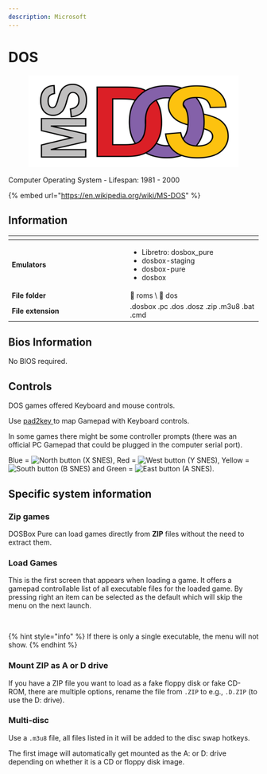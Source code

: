 ```yaml
---
description: Microsoft
---
```


# DOS

<div align="left"><figure><img src="https://raw.githubusercontent.com/fabricecaruso/es-theme-carbon/52ff37c9e265587d006945a2ba695b5a962b3a3d/art/logos/pc.svg" alt=""><figcaption></figcaption></figure></div>

Computer Operating System - Lifespan: 1981 - 2000

{% embed url="https://en.wikipedia.org/wiki/MS-DOS" %}

## Information

<table data-header-hidden><thead><tr><th width="224"></th><th></th></tr></thead><tbody><tr><td><strong>Emulators</strong></td><td><ul><li>Libretro: dosbox_pure</li><li>dosbox-staging</li><li>dosbox-pure</li><li>dosbox</li></ul></td></tr><tr><td><strong>File folder</strong></td><td><span data-gb-custom-inline data-tag="emoji" data-code="1f4c2">📂</span> roms \ <span data-gb-custom-inline data-tag="emoji" data-code="1f4c2">📂</span> dos</td></tr><tr><td><strong>File extension</strong></td><td>.dosbox .pc .dos .dosz .zip .m3u8 .bat .cmd</td></tr></tbody></table>

## Bios Information

No BIOS required.

## Controls

DOS games offered Keyboard and mouse controls.&#x20;

Use [pad2key ](../../../controllers/pad2key.md)to map Gamepad with Keyboard controls.

In some games there might be some controller prompts (there was an official PC Gamepad that could be plugged in the computer serial port).&#x20;

Blue = ![North button (X SNES)](https://wiki.batocera.org/_media/wiki:north.png?w=20\&tok=be3bd1), Red = ![West button (Y SNES)](https://wiki.batocera.org/_media/wiki:west.png?w=20\&tok=aee81f), Yellow = ![South button (B SNES)](https://wiki.batocera.org/_media/wiki:south.png?w=20\&tok=c3eef3) and Green = ![East button (A SNES)](https://wiki.batocera.org/_media/wiki:east.png?w=20\&tok=2276b1).

## Specific system information

### Zip games

DOSBox Pure can load games directly from **ZIP** files without the need to extract them.

### Load Games

This is the first screen that appears when loading a game. It offers a gamepad controllable list of all executable files for the loaded game. By pressing right an item can be selected as the default which will skip the menu on the next launch.

<div align="left"><figure><img src="https://i.imgur.com/Ykgv1UU.png" alt=""><figcaption></figcaption></figure></div>

{% hint style="info" %}
If there is only a single executable, the menu will not show.
{% endhint %}

### Mount ZIP as A or D drive <a href="#mount-zip-as-a-or-d-drive" id="mount-zip-as-a-or-d-drive"></a>

If you have a ZIP file you want to load as a fake floppy disk or fake CD-ROM, there are multiple options, rename the file from `.ZIP` to e.g., `.D.ZIP` (to use the D: drive).

### Multi-disc

Use a `.m3u8` file, all files listed in it will be added to the disc swap hotkeys.&#x20;

The first image will automatically get mounted as the A: or D: drive depending on whether it is a CD or floppy disk image.
